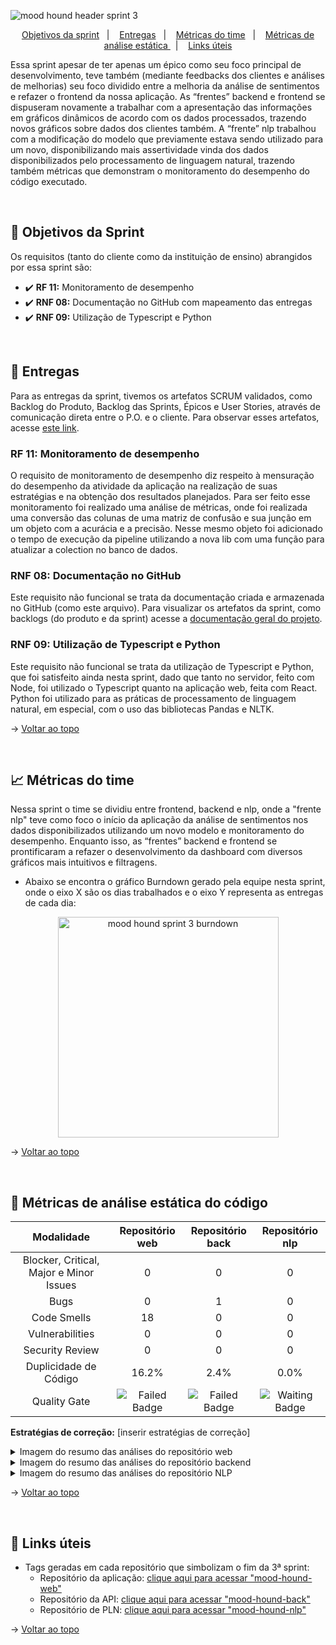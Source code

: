 <span id="topo">

![mood hound header sprint 3](https://github.com/The-Bugger-Ducks/mood-hound-documentation/assets/79321198/6b59b4fd-d5d9-4d6b-ab09-f90791c75c2e)

<p align="center">
    <a href="#objetivos">Objetivos da sprint</a>  &nbsp |&nbsp &nbsp
    <a href="#entregas">Entregas</a> &nbsp |&nbsp &nbsp
    <a href="#metricas">Métricas do time</a> &nbsp |&nbsp &nbsp
    <a href="#analise">Métricas de análise estática </a> &nbsp |&nbsp &nbsp
    <a href="#links">Links úteis</a>
</p>

Essa sprint apesar de ter apenas um épico como seu foco principal de desenvolvimento, teve também (mediante feedbacks dos clientes e análises de melhorias) seu foco dividido entre a melhoria da análise de sentimentos e refazer o frontend da nossa aplicação. As “frentes” backend e frontend se dispuseram novamente a trabalhar com a apresentação das informações em gráficos dinâmicos de acordo com os dados processados, trazendo novos gráficos sobre dados dos clientes também.  A “frente” nlp trabalhou com a modificação do modelo que previamente estava sendo utilizado para um novo, disponibilizando mais assertividade vinda dos dados disponibilizados pelo processamento de linguagem natural, trazendo também métricas que demonstram o monitoramento do desempenho do código executado.

<br />

<span id="objetivos">
    
## :dart: Objetivos da Sprint
Os requisitos (tanto do cliente como da instituição de ensino) abrangidos por essa sprint são:

- :heavy_check_mark: **RF 11:** Monitoramento de desempenho
- :heavy_check_mark: **RNF 08:** Documentação no GitHub com mapeamento das entregas
- :heavy_check_mark: **RNF 09:** Utilização de Typescript e Python

<br />

<span id="entregas">
        
## 📲 Entregas
Para as entregas da sprint, tivemos os artefatos SCRUM validados, como Backlog do Produto, Backlog das Sprints, Épicos e User Stories, através de comunicação direta entre o P.O. e o cliente. Para observar esses artefatos, acesse [este link](https://github.com/The-Bugger-Ducks/mood-hound-documentation#backlogs).

### RF 11: Monitoramento de desempenho

O requisito de monitoramento de desempenho diz respeito à mensuração do desempenho da atividade da aplicação na realização de suas estratégias e na obtenção dos resultados planejados. Para ser feito esse monitoramento foi realizado uma análise de métricas, onde foi realizada uma conversão das colunas de uma matriz de confusão e sua junção em um objeto com a acurácia e a precisão. Nesse mesmo objeto foi adicionado o tempo de execução da pipeline utilizando a nova lib com uma função para atualizar a colection no banco de dados. 

### RNF 08: Documentação no GitHub

Este requisito não funcional se trata da documentação criada e armazenada no GitHub (como este arquivo). Para visualizar os artefatos da sprint, como backlogs (do produto e da sprint) acesse a [documentação geral do projeto](https://github.com/The-Bugger-Ducks/mood-hound-documentation).

### RNF 09: Utilização de Typescript e Python

Este requisito não funcional se trata da utilização de Typescript e Python, que foi satisfeito ainda nesta sprint, dado que tanto no servidor, feito com Node, foi utilizado o Typescript quanto na aplicação web, feita com React. Python foi utilizado para as práticas de processamento de linguagem natural, em especial, com o uso das bibliotecas Pandas e NLTK.

→ [Voltar ao topo](#topo)

<br />

<span id="metricas">
    
## :chart_with_upwards_trend: Métricas do time
Nessa sprint o time se dividiu entre frontend, backend e nlp, onde a "frente nlp" teve como foco o início da aplicação da análise de sentimentos nos dados disponibilizados utilizando um novo modelo e monitoramento do desempenho. Enquanto isso, as “frentes” backend e frontend se prontificaram a refazer o desenvolvimento da dashboard com diversos gráficos mais intuitivos e filtragens.
- Abaixo se encontra o gráfico Burndown gerado pela equipe nesta sprint, onde o eixo X são os dias trabalhados e o eixo Y representa as entregas de cada dia:
    
<div align="center">
    
<img width="353" alt="mood hound sprint 3 burndown" src="https://github.com/The-Bugger-Ducks/mood-hound-documentation/assets/79321198/fabe4784-e9d4-42f9-9677-c1dd1817a435">

</div>

→ [Voltar ao topo](#topo)

<br />

<span id="analise">

## 🐞 Métricas de análise estática do código

<div align="center">

|Modalidade                               | Repositório web| Repositório back|  Repositório nlp |
| :-------------------------------------: | :------------: | :-------------: | :--------------: |
| Blocker, Critical, Major e Minor Issues |       0        |        0        |        0         |
|                  Bugs                   |       0        |        1        |        0         |
|               Code Smells               |       18       |        0        |        0         |
|             Vulnerabilities             |       0        |        0        |        0         |
|             Security Review             |       0        |        0        |        0         |
|          Duplicidade de Código          |      16.2%     |       2.4%      |       0.0%       |
|              Quality Gate               | <img src="https://img.shields.io/badge/Failed-FECDCA?style=for-the-badge&logoColor=white" alt="Failed Badge"> | <img src="https://img.shields.io/badge/Failed-FECDCA?style=for-the-badge&logoColor=white" alt="Failed Badge"> | <img src="https://img.shields.io/badge/Waiting-FFFFFF?style=for-the-badge&logoColor=white" alt="Waiting Badge"> |

</div>

**Estratégias de correção:** [inserir estratégias de correção]

<details>
<summary>Imagem do resumo das análises do repositório web</summary>

![image](https://github.com/The-Bugger-Ducks/mood-hound-documentation/assets/79321198/04d7bf4f-9c60-4fe2-ad9b-1167243f29ff)

</details>

<details>
<summary>Imagem do resumo das análises do repositório backend</summary>

![image](https://github.com/The-Bugger-Ducks/mood-hound-documentation/assets/79321198/540ba527-0228-4dbb-8a49-9d185c77b424)

</details>

<details>
<summary>Imagem do resumo das análises do repositório NLP</summary>

[inserir imagens]

</details>

→ [Voltar ao topo](#topo)

<span id="links">

<br/>
    
## :link: Links úteis

- Tags geradas em cada repositório que simbolizam o fim da 3ª sprint:
  - Repositório da aplicação: [clique aqui para acessar "mood-hound-web"](https://github.com/The-Bugger-Ducks/mood-hound-web)
  - Repositório da API: [clique aqui para acessar "mood-hound-back"](https://github.com/The-Bugger-Ducks/mood-hound-back)
  - Repositório de PLN: [clique aqui para acessar "mood-hound-nlp"](https://github.com/The-Bugger-Ducks/mood-hound-nlp)

→ [Voltar ao topo](#topo)
